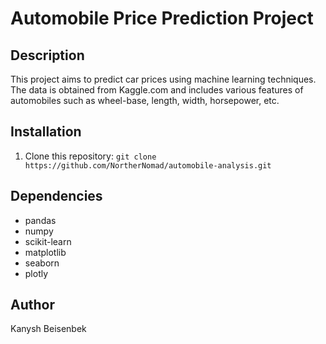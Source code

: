 # Automobile Price Prediction Project

## Description
This project aims to predict car prices using machine learning techniques. The data is obtained from Kaggle.com and includes various features of automobiles such as wheel-base, length, width, horsepower, etc.

## Installation
1. Clone this repository: `git clone https://github.com/NortherNomad/automobile-analysis.git`

## Dependencies
- pandas
- numpy
- scikit-learn
- matplotlib
- seaborn
- plotly

## Author
Kanysh Beisenbek
